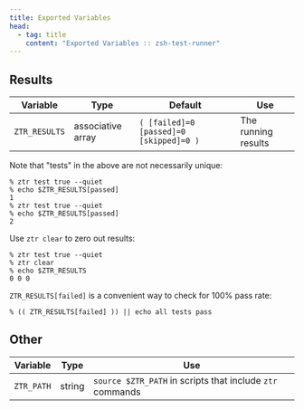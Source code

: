 ```yaml
---
title: Exported Variables
head:
  - tag: title
    content: "Exported Variables :: zsh-test-runner"
---
```


## Results

Variable | Type | Default | Use
---|---|---|---
`ZTR_RESULTS` | associative array | `( [failed]=0 [passed]=0 [skipped]=0 )` | The running results

Note that "tests" in the above are not necessarily unique:

```shell
% ztr test true --quiet
% echo $ZTR_RESULTS[passed]
1
% ztr test true --quiet
% echo $ZTR_RESULTS[passed]
2
```

Use `ztr clear` to zero out results:

```shell
% ztr test true --quiet
% ztr clear
% echo $ZTR_RESULTS
0 0 0
```

`ZTR_RESULTS[failed]` is a convenient way to check for 100% pass rate:

```
% (( ZTR_RESULTS[failed] )) || echo all tests pass
```


## Other

Variable | Type | Use
---|---|---
`ZTR_PATH` | string | `source $ZTR_PATH` in scripts that include `ztr` commands |